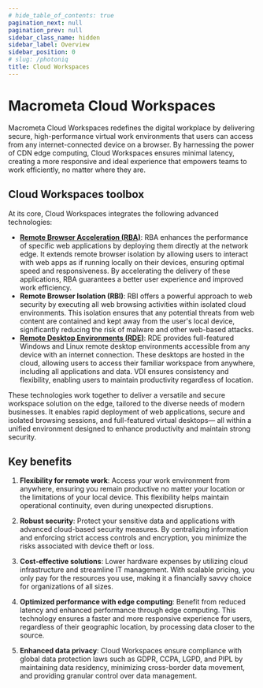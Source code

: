 ```yaml
---
# hide_table_of_contents: true
pagination_next: null
pagination_prev: null
sidebar_class_name: hidden
sidebar_label: Overview
sidebar_position: 0
# slug: /photoniq
title: Cloud Workspaces
---
```


# Macrometa Cloud Workspaces

Macrometa Cloud Workspaces redefines the digital workplace by delivering secure, high-performance virtual work environments that users can access from any internet-connected device on a browser. By harnessing the power of CDN edge computing, Cloud Workspaces ensures minimal latency, creating a more responsive and ideal experience that empowers teams to work efficiently, no matter where they are.

<grid cols={3}>
 <card
    heading="Quickstart"
    description="Install the prerequisites to start using Cloud Workspaces"
    href="/quickstart"
  />
   <card
    heading="Remote Browser Accelerator"
    description="Access your web apps at the edge for better performance"
    href="/workspaces/remote-browser-accelerator"
  />
   <card
    heading="Remote Desktop Environments"
    description="Access Windows and Linux remote desktops for your work tasks"
    href="/workspaces/remote-desktop-enviroment"
  />
 </grid>

## Cloud Workspaces toolbox

At its core, Cloud Workspaces integrates the following advanced technologies:

- **[Remote Browser Acceleration (RBA)](./remote-browser-accelerator/index.md)**: RBA enhances the performance of specific web applications by deploying them directly at the network edge. It extends remote browser isolation by allowing users to interact with web apps as if running locally on their devices, ensuring optimal speed and responsiveness. By accelerating the delivery of these applications, RBA guarantees a better user experience and improved work efficiency. 
- **Remote Browser Isolation (RBI)**: RBI offers a powerful approach to web security by executing all web browsing activities within isolated cloud environments. This isolation ensures that any potential threats from web content are contained and kept away from the user's local device, significantly reducing the risk of malware and other web-based attacks.
- **[Remote Desktop Environments (RDE)](./remote-desktop-enviroment/index.md)**: RDE provides full-featured Windows and Linux remote desktop environments accessible from any device with an internet connection. These desktops are hosted in the cloud, allowing users to access their familiar workspace from anywhere, including all applications and data. VDI ensures consistency and flexibility, enabling users to maintain productivity regardless of location.

These technologies work together to deliver a versatile and secure workspace solution on the edge, tailored to the diverse needs of modern businesses. It enables rapid deployment of web applications, secure and isolated browsing sessions, and full-featured virtual desktops— all within a unified environment designed to enhance productivity and maintain strong security.

## Key benefits

1. **Flexibility for remote work**: Access your work environment from anywhere, ensuring you remain productive no matter your location or the limitations of your local device. This flexibility helps maintain operational continuity, even during unexpected disruptions.

2. **Robust security**: Protect your sensitive data and applications with advanced cloud-based security measures. By centralizing information and enforcing strict access controls and encryption, you minimize the risks associated with device theft or loss.

3. **Cost-effective solutions**: Lower hardware expenses by utilizing cloud infrastructure and streamline IT management. With scalable pricing, you only pay for the resources you use, making it a financially savvy choice for organizations of all sizes.

4. **Optimized performance with edge computing**: Benefit from reduced latency and enhanced performance through edge computing. This technology ensures a faster and more responsive experience for users, regardless of their geographic location, by processing data closer to the source.

5. **Enhanced data privacy**: Cloud Workspaces ensure compliance with global data protection laws such as GDPR, CCPA, LGPD, and PIPL by maintaining data residency, minimizing cross-border data movement, and providing granular control over data management.
